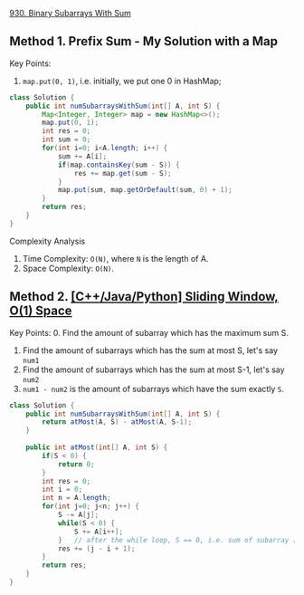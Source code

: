 [930. Binary Subarrays With Sum](https://leetcode.com/problems/binary-subarrays-with-sum/)



## Method 1. Prefix Sum - My Solution with a Map
Key Points:
1. `map.put(0, 1)`, i.e. initially, we put one 0 in HashMap;

```java
class Solution {
    public int numSubarraysWithSum(int[] A, int S) {
        Map<Integer, Integer> map = new HashMap<>();
        map.put(0, 1);
        int res = 0;
        int sum = 0;
        for(int i=0; i<A.length; i++) {
            sum += A[i];
            if(map.containsKey(sum - S)) {
                res += map.get(sum - S);
            }
            map.put(sum, map.getOrDefault(sum, 0) + 1);
        }
        return res;
    }
}
```
Complexity Analysis
1. Time Complexity: `O(N)`, where `N` is the length of A.
2. Space Complexity: `O(N)`. 


## Method 2. [[C++/Java/Python] Sliding Window, O(1) Space](https://leetcode.com/problems/binary-subarrays-with-sum/discuss/186683/C%2B%2BJavaPython-Sliding-Window-O(1)-Space)
Key Points:
0. Find the amount of subarray which has the maximum sum S. 
1. Find the amount of subarrays which has the sum at most S, let's say `num1`
2. Find the amount of subarrays which has the sum at most S-1, let's say `num2`
3. `num1 - num2` is the amount of subarrays which have the sum exactly `S`.
```java
class Solution {
    public int numSubarraysWithSum(int[] A, int S) {
        return atMost(A, S) - atMost(A, S-1);
    }
    
    public int atMost(int[] A, int S) {
        if(S < 0) {
            return 0;
        }
        int res = 0;
        int i = 0;
        int n = A.length;
        for(int j=0; j<n; j++) {
            S -= A[j];
            while(S < 0) {
                S += A[i++];
            }   // after the while loop, S == 0, i.e. sum of subarray [i, ..., j] is S
            res += (j - i + 1);
        }
        return res;
    }
}
```


